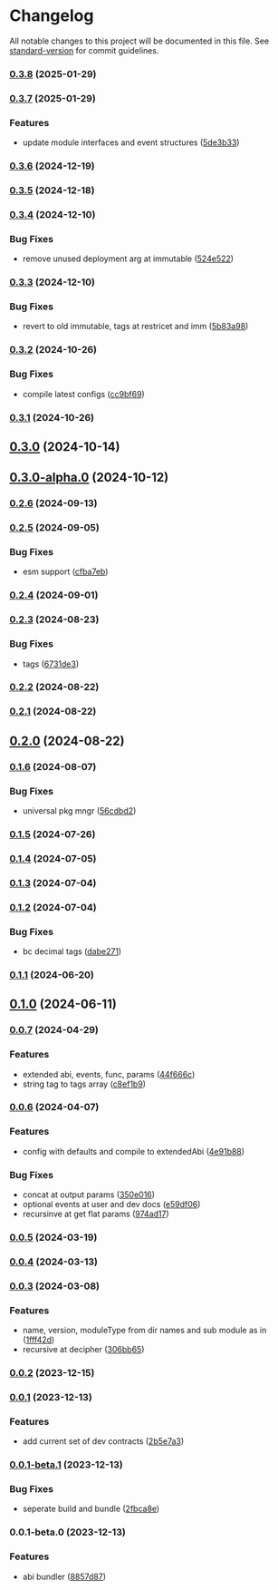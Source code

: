 # Changelog

All notable changes to this project will be documented in this file. See [standard-version](https://github.com/conventional-changelog/standard-version) for commit guidelines.

### [0.3.8](https://github.com/inverter-network/abis/compare/v0.3.7...v0.3.8) (2025-01-29)

### [0.3.7](https://github.com/inverter-network/abis/compare/v0.3.6...v0.3.7) (2025-01-29)


### Features

* update module interfaces and event structures ([5de3b33](https://github.com/inverter-network/abis/commit/5de3b3391fa5bfa430471d0602a4b03784618178))

### [0.3.6](https://github.com/inverter-network/abis/compare/v0.3.5...v0.3.6) (2024-12-19)

### [0.3.5](https://github.com/inverter-network/abis/compare/v0.3.5-alpha.6...v0.3.5) (2024-12-18)

### [0.3.4](https://github.com/inverter-network/abis/compare/v0.3.3...v0.3.4) (2024-12-10)


### Bug Fixes

* remove unused deployment arg at immutable ([524e522](https://github.com/inverter-network/abis/commit/524e52295c6c49e89106e434b5b5d1693b88e0ab))

### [0.3.3](https://github.com/inverter-network/abis/compare/v0.3.3-alpha.1...v0.3.3) (2024-12-10)


### Bug Fixes

* revert to old immutable, tags at restricet and imm ([5b83a98](https://github.com/inverter-network/abis/commit/5b83a983a92e22621124ead7b87e710bc6aa4afc))

### [0.3.2](https://github.com/inverter-network/abis/compare/v0.3.1...v0.3.2) (2024-10-26)


### Bug Fixes

* compile latest configs ([cc9bf69](https://github.com/inverter-network/abis/commit/cc9bf6993cc29b5c3b7de064a2232fd3dbcf8e39))

### [0.3.1](https://github.com/inverter-network/abis/compare/v0.3.0...v0.3.1) (2024-10-26)

## [0.3.0](https://github.com/inverter-network/abis/compare/v0.3.0-alpha.1...v0.3.0) (2024-10-14)

## [0.3.0-alpha.0](https://github.com/inverter-network/abis/compare/v0.2.6...v0.3.0-alpha.0) (2024-10-12)

### [0.2.6](https://github.com/inverter-network/abis/compare/v0.2.5...v0.2.6) (2024-09-13)

### [0.2.5](https://github.com/inverter-network/abis/compare/v0.2.4...v0.2.5) (2024-09-05)


### Bug Fixes

* esm support ([cfba7eb](https://github.com/inverter-network/abis/commit/cfba7eb4c3acbe66800bcb046acbbc9d4280db20))

### [0.2.4](https://github.com/inverter-network/abis/compare/v0.2.3...v0.2.4) (2024-09-01)

### [0.2.3](https://github.com/inverter-network/abis/compare/v0.2.2...v0.2.3) (2024-08-23)


### Bug Fixes

* tags ([6731de3](https://github.com/inverter-network/abis/commit/6731de35b62cc7ebe36aae4f8c89aecaeae405e5))

### [0.2.2](https://github.com/inverter-network/abis/compare/v0.2.1...v0.2.2) (2024-08-22)

### [0.2.1](https://github.com/inverter-network/abis/compare/v0.2.0...v0.2.1) (2024-08-22)

## [0.2.0](https://github.com/inverter-network/abis/compare/v0.2.0-alpha.3...v0.2.0) (2024-08-22)

### [0.1.6](https://github.com/inverter-network/abis/compare/v0.1.6-alpha.1...v0.1.6) (2024-08-07)


### Bug Fixes

* universal pkg mngr ([56cdbd2](https://github.com/inverter-network/abis/commit/56cdbd2a57424e97ee86e3481ec0c4a9ad95c273))

### [0.1.5](https://github.com/InverterNetwork/abis/compare/v0.1.4...v0.1.5) (2024-07-26)

### [0.1.4](https://github.com/InverterNetwork/abis/compare/v0.1.3...v0.1.4) (2024-07-05)

### [0.1.3](https://github.com/InverterNetwork/abis/compare/v0.1.2...v0.1.3) (2024-07-04)

### [0.1.2](https://github.com/InverterNetwork/abis/compare/v0.1.1...v0.1.2) (2024-07-04)


### Bug Fixes

* bc decimal tags ([dabe271](https://github.com/InverterNetwork/abis/commit/dabe2719b6cd19a86771c46fb9071f193d95ccda))

### [0.1.1](https://github.com/InverterNetwork/abis/compare/v0.1.0...v0.1.1) (2024-06-20)

## [0.1.0](https://github.com/InverterNetwork/abis/compare/v0.1.0-alpha.12...v0.1.0) (2024-06-11)

### [0.0.7](https://github.com/InverterNetwork/abis/compare/v0.0.7-alpha.3...v0.0.7) (2024-04-29)


### Features

* extended abi, events, func, params ([44f666c](https://github.com/InverterNetwork/abis/commit/44f666c16e669f7008c1e6130e8ffb68696d24b6))
* string tag to tags array ([c8ef1b9](https://github.com/InverterNetwork/abis/commit/c8ef1b9ffb49901bc09d6a9eb6751d3233802d30))

### [0.0.6](https://github.com/InverterNetwork/abis/compare/v0.0.5...v0.0.6) (2024-04-07)


### Features

* config with defaults and compile to extendedAbi ([4e91b88](https://github.com/InverterNetwork/abis/commit/4e91b88ea2f18fbb72c2d23a85bf9ccec2479569))


### Bug Fixes

* concat at output params ([350e016](https://github.com/InverterNetwork/abis/commit/350e016f31442d87d9694467a2f4f2b3203ba84f))
* optional events at user and dev docs ([e59df06](https://github.com/InverterNetwork/abis/commit/e59df069dc102b01ae1f0add8ffacfc916d659dc))
* recursinve at get flat params ([974ad17](https://github.com/InverterNetwork/abis/commit/974ad174277799244530a576fc784fb4d5d89eef))

### [0.0.5](https://github.com/InverterNetwork/abis/compare/v0.0.4...v0.0.5) (2024-03-19)

### [0.0.4](https://github.com/InverterNetwork/abis/compare/v0.0.3...v0.0.4) (2024-03-13)

### [0.0.3](https://github.com/InverterNetwork/abis/compare/v0.0.2...v0.0.3) (2024-03-08)


### Features

* name, version, moduleType from dir names and sub module as in ([1fff42d](https://github.com/InverterNetwork/abis/commit/1fff42de39b586516bc6ed089ffc93f261481f05))
* recursive at decipher ([306bb65](https://github.com/InverterNetwork/abis/commit/306bb651c80028b721dca14f45c727096a6a5c07))

### [0.0.2](https://github.com/InverterNetwork/abis/compare/v0.0.1...v0.0.2) (2023-12-15)

### [0.0.1](https://github.com/InverterNetwork/abis/compare/v0.0.1-beta.1...v0.0.1) (2023-12-13)


### Features

* add current set of dev contracts ([2b5e7a3](https://github.com/InverterNetwork/abis/commit/2b5e7a35cb4bb6c26bcc57b181a45aff7cf23dd3))

### [0.0.1-beta.1](https://github.com/InverterNetwork/abis/compare/v0.0.1-beta.0...v0.0.1-beta.1) (2023-12-13)


### Bug Fixes

* seperate build and bundle ([2fbca8e](https://github.com/InverterNetwork/abis/commit/2fbca8e55e25eb454006bde58743f258b5e209dc))

### 0.0.1-beta.0 (2023-12-13)


### Features

* abi bundler ([8857d87](https://github.com/InverterNetwork/abis/commit/8857d87035f289e5bc80ee467bf058a2c8bf495a))
